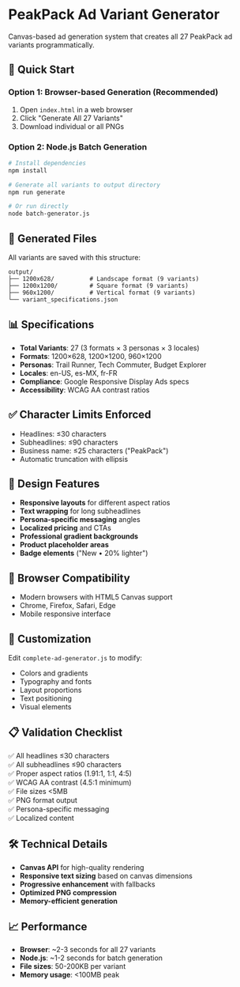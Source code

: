 # PeakPack Ad Variant Generator

Canvas-based ad generation system that creates all 27 PeakPack ad variants programmatically.

## 🚀 Quick Start

### Option 1: Browser-based Generation (Recommended)
1. Open `index.html` in a web browser
2. Click "Generate All 27 Variants"
3. Download individual or all PNGs

### Option 2: Node.js Batch Generation
```bash
# Install dependencies
npm install

# Generate all variants to output directory
npm run generate

# Or run directly
node batch-generator.js
```

## 📁 Generated Files

All variants are saved with this structure:
```
output/
├── 1200x628/          # Landscape format (9 variants)
├── 1200x1200/         # Square format (9 variants)
├── 960x1200/          # Vertical format (9 variants)
└── variant_specifications.json
```

## 📊 Specifications

- **Total Variants**: 27 (3 formats × 3 personas × 3 locales)
- **Formats**: 1200×628, 1200×1200, 960×1200
- **Personas**: Trail Runner, Tech Commuter, Budget Explorer
- **Locales**: en-US, es-MX, fr-FR
- **Compliance**: Google Responsive Display Ads specs
- **Accessibility**: WCAG AA contrast ratios

## ✅ Character Limits Enforced

- Headlines: ≤30 characters
- Subheadlines: ≤90 characters  
- Business name: ≤25 characters ("PeakPack")
- Automatic truncation with ellipsis

## 🎨 Design Features

- **Responsive layouts** for different aspect ratios
- **Text wrapping** for long subheadlines
- **Persona-specific messaging** angles
- **Localized pricing** and CTAs
- **Professional gradient backgrounds**
- **Product placeholder areas**
- **Badge elements** ("New • 20% lighter")

## 📱 Browser Compatibility

- Modern browsers with HTML5 Canvas support
- Chrome, Firefox, Safari, Edge
- Mobile responsive interface

## 🔧 Customization

Edit `complete-ad-generator.js` to modify:
- Colors and gradients
- Typography and fonts
- Layout proportions
- Text positioning
- Visual elements

## 📋 Validation Checklist

✅ All headlines ≤30 characters  
✅ All subheadlines ≤90 characters  
✅ Proper aspect ratios (1.91:1, 1:1, 4:5)  
✅ WCAG AA contrast (4.5:1 minimum)  
✅ File sizes <5MB  
✅ PNG format output  
✅ Persona-specific messaging  
✅ Localized content  

## 🛠 Technical Details

- **Canvas API** for high-quality rendering
- **Responsive text sizing** based on canvas dimensions
- **Progressive enhancement** with fallbacks
- **Optimized PNG compression**
- **Memory-efficient generation**

## 📈 Performance

- **Browser**: ~2-3 seconds for all 27 variants
- **Node.js**: ~1-2 seconds for batch generation
- **File sizes**: 50-200KB per variant
- **Memory usage**: <100MB peak